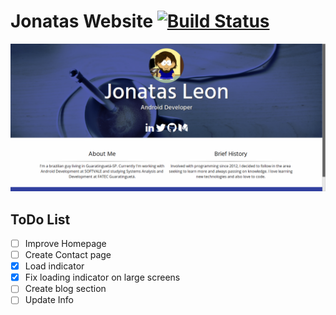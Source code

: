 Jonatas Website [![Build Status](https://travis-ci.org/jonatasleon/jonatasleon.github.io.svg?branch=dev)](https://travis-ci.org/jonatasleon/jonatasleon.github.io)
===

![Screenshot](./screenshot.png)

## ToDo List

- [ ] Improve Homepage
- [ ] Create Contact page
- [x] Load indicator
- [x] Fix loading indicator on large screens
- [ ] Create blog section
- [ ] Update Info
